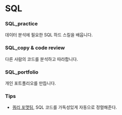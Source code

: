 # SQL

### SQL_practice
데이터 분석에 필요한 SQL 하드 스킬을 배웁니다.
### SQL_copy & code review
다른 사람의 코드를 분석하고 따라합니다.
### SQL_portfolio
개인 포트폴리오를 만듭니다.

### Tips
- [쿼리 포맷팅](https://codebeautify.org/sqlformatter#), SQL 코드를 가독성있게 자동으로 정렬해준다.

